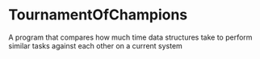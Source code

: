 # TournamentOfChampions
A program that compares how much time data structures take to perform similar tasks against each other on a current system
